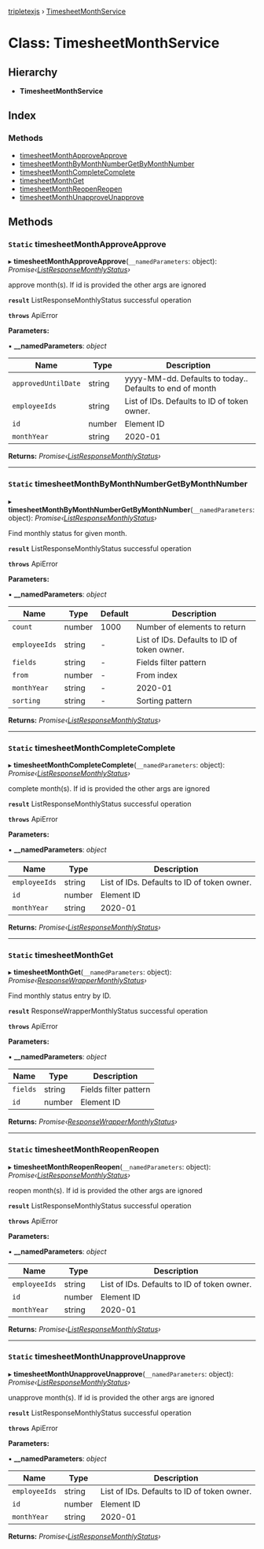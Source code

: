[tripletexjs](../README.md) › [TimesheetMonthService](timesheetmonthservice.md)

# Class: TimesheetMonthService

## Hierarchy

* **TimesheetMonthService**

## Index

### Methods

* [timesheetMonthApproveApprove](timesheetmonthservice.md#static-timesheetmonthapproveapprove)
* [timesheetMonthByMonthNumberGetByMonthNumber](timesheetmonthservice.md#static-timesheetmonthbymonthnumbergetbymonthnumber)
* [timesheetMonthCompleteComplete](timesheetmonthservice.md#static-timesheetmonthcompletecomplete)
* [timesheetMonthGet](timesheetmonthservice.md#static-timesheetmonthget)
* [timesheetMonthReopenReopen](timesheetmonthservice.md#static-timesheetmonthreopenreopen)
* [timesheetMonthUnapproveUnapprove](timesheetmonthservice.md#static-timesheetmonthunapproveunapprove)

## Methods

### `Static` timesheetMonthApproveApprove

▸ **timesheetMonthApproveApprove**(`__namedParameters`: object): *Promise‹[ListResponseMonthlyStatus](../interfaces/listresponsemonthlystatus.md)›*

approve month(s).  If id is provided the other args are ignored

**`result`** ListResponseMonthlyStatus successful operation

**`throws`** ApiError

**Parameters:**

▪ **__namedParameters**: *object*

Name | Type | Description |
------ | ------ | ------ |
`approvedUntilDate` | string | yyyy-MM-dd. Defaults to today.. Defaults to end of month |
`employeeIds` | string | List of IDs. Defaults to ID of token owner. |
`id` | number | Element ID |
`monthYear` | string | 2020-01 |

**Returns:** *Promise‹[ListResponseMonthlyStatus](../interfaces/listresponsemonthlystatus.md)›*

___

### `Static` timesheetMonthByMonthNumberGetByMonthNumber

▸ **timesheetMonthByMonthNumberGetByMonthNumber**(`__namedParameters`: object): *Promise‹[ListResponseMonthlyStatus](../interfaces/listresponsemonthlystatus.md)›*

Find monthly status for given month.

**`result`** ListResponseMonthlyStatus successful operation

**`throws`** ApiError

**Parameters:**

▪ **__namedParameters**: *object*

Name | Type | Default | Description |
------ | ------ | ------ | ------ |
`count` | number | 1000 | Number of elements to return |
`employeeIds` | string | - | List of IDs. Defaults to ID of token owner. |
`fields` | string | - | Fields filter pattern |
`from` | number | - | From index |
`monthYear` | string | - | 2020-01 |
`sorting` | string | - | Sorting pattern |

**Returns:** *Promise‹[ListResponseMonthlyStatus](../interfaces/listresponsemonthlystatus.md)›*

___

### `Static` timesheetMonthCompleteComplete

▸ **timesheetMonthCompleteComplete**(`__namedParameters`: object): *Promise‹[ListResponseMonthlyStatus](../interfaces/listresponsemonthlystatus.md)›*

complete month(s).  If id is provided the other args are ignored

**`result`** ListResponseMonthlyStatus successful operation

**`throws`** ApiError

**Parameters:**

▪ **__namedParameters**: *object*

Name | Type | Description |
------ | ------ | ------ |
`employeeIds` | string | List of IDs. Defaults to ID of token owner. |
`id` | number | Element ID |
`monthYear` | string | 2020-01 |

**Returns:** *Promise‹[ListResponseMonthlyStatus](../interfaces/listresponsemonthlystatus.md)›*

___

### `Static` timesheetMonthGet

▸ **timesheetMonthGet**(`__namedParameters`: object): *Promise‹[ResponseWrapperMonthlyStatus](../interfaces/responsewrappermonthlystatus.md)›*

Find monthly status entry by ID.

**`result`** ResponseWrapperMonthlyStatus successful operation

**`throws`** ApiError

**Parameters:**

▪ **__namedParameters**: *object*

Name | Type | Description |
------ | ------ | ------ |
`fields` | string | Fields filter pattern |
`id` | number | Element ID |

**Returns:** *Promise‹[ResponseWrapperMonthlyStatus](../interfaces/responsewrappermonthlystatus.md)›*

___

### `Static` timesheetMonthReopenReopen

▸ **timesheetMonthReopenReopen**(`__namedParameters`: object): *Promise‹[ListResponseMonthlyStatus](../interfaces/listresponsemonthlystatus.md)›*

reopen month(s).  If id is provided the other args are ignored

**`result`** ListResponseMonthlyStatus successful operation

**`throws`** ApiError

**Parameters:**

▪ **__namedParameters**: *object*

Name | Type | Description |
------ | ------ | ------ |
`employeeIds` | string | List of IDs. Defaults to ID of token owner. |
`id` | number | Element ID |
`monthYear` | string | 2020-01 |

**Returns:** *Promise‹[ListResponseMonthlyStatus](../interfaces/listresponsemonthlystatus.md)›*

___

### `Static` timesheetMonthUnapproveUnapprove

▸ **timesheetMonthUnapproveUnapprove**(`__namedParameters`: object): *Promise‹[ListResponseMonthlyStatus](../interfaces/listresponsemonthlystatus.md)›*

unapprove month(s).  If id is provided the other args are ignored

**`result`** ListResponseMonthlyStatus successful operation

**`throws`** ApiError

**Parameters:**

▪ **__namedParameters**: *object*

Name | Type | Description |
------ | ------ | ------ |
`employeeIds` | string | List of IDs. Defaults to ID of token owner. |
`id` | number | Element ID |
`monthYear` | string | 2020-01 |

**Returns:** *Promise‹[ListResponseMonthlyStatus](../interfaces/listresponsemonthlystatus.md)›*
